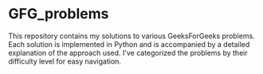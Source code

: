 # GFG_problems
This repository contains my solutions to various GeeksForGeeks problems. Each solution is implemented in Python and is accompanied by a detailed explanation of the approach used. I've categorized the problems by their difficulty level for easy navigation.
